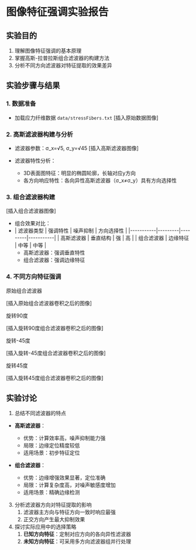 # 图像特征强调实验报告

## 实验目的
1. 理解图像特征强调的基本原理
2. 掌握高斯-拉普拉斯组合滤波器的构建方法
3. 分析不同方向滤波器对特征提取的效果差异
## 实验步骤与结果
### 1. 数据准备
- 加载应力纤维数据 `data/stressFibers.txt`
[插入原始数据图像]
 
### 2. 高斯滤波器构建与分析
- 滤波器参数：σ_x=√5, σ_y=√45
[插入高斯滤波器图像]

- 滤波器特性分析：
  - 3D表面图特征：明显的椭圆轮廓，长轴对应y方向
  - 各方向响应特性：各向异性高斯滤波器（σ_x≠σ_y）具有方向选择性
### 3. 组合滤波器构建
[插入组合滤波器图像]
- 组合效果对比：
- | 滤波器类型 | 强调特性 | 噪声抑制 | 方向选择性 |
|-----------|---------|---------|-----------|
| 高斯滤波器 | 垂直结构 | 强 | 高 |
| 组合滤波器 | 边缘特征 | 中等 | 中等 |
  - 高斯滤波器：强调垂直特性
  - 组合滤波器：强调边缘特征

### 4. 不同方向特征强调 

原始组合滤波器

[插入原始组合滤波器卷积之后的图像]

旋转90度

[插入旋转90度组合滤波器卷积之后的图像]

旋转-45度

[插入旋转-45度组合滤波器卷积之后的图像]

旋转45度

[插入旋转45度组合滤波器卷积之后的图像]

## 实验讨论
1. 总结不同滤波器的特点
- **高斯滤波器**：
  - 优势：计算效率高，噪声抑制能力强
  - 局限：边缘定位精度较低
  - 适用场景：初步特征定位

- **组合滤波器**：
  - 优势：边缘增强效果显著，定位准确
  - 局限：计算复杂度高，对噪声敏感度增加
  - 适用场景：精确边缘检测
3. 分析滤波器方向对特征提取的影响
   1. 滤波器主方向与特征方向一致时响应最强
   2. 正交方向产生最大抑制效果
4. 探讨实际应用中的选择策略
   1. **已知方向特征**：定制对应方向的各向异性滤波器
   2. **未知方向特征**：可采用多方向滤波器组并行处理
